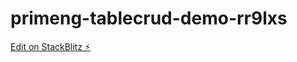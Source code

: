 # primeng-tablecrud-demo-rr9lxs

[Edit on StackBlitz ⚡️](https://stackblitz.com/edit/primeng-tablecrud-demo-rr9lxs)